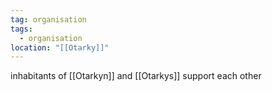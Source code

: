 ```yaml
---
tag: organisation
tags:
  - organisation
location: "[[Otarky]]"
---
```


inhabitants of [[Otarkyn]] and [[Otarkys]] support each other